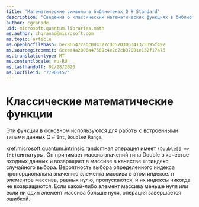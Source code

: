 ```yaml
---
title: 'Математические символы в библиотеках Q # Standard'
description: 'Сведения о классических математических функциях в библиотеках Q # Standard, которые используются со встроенными типами данных.'
author: cgranade
uid: microsoft.quantum.libraries.math
ms.author: chgranad@microsoft.com
ms.topic: article
ms.openlocfilehash: bec866472abc0d4327cdc570306341375395f492
ms.sourcegitcommit: 6ccea4a2006a47569c4e2c2cb37001e132f17476
ms.translationtype: MT
ms.contentlocale: ru-RU
ms.lasthandoff: 02/28/2020
ms.locfileid: "77906157"
---
```

# <a name="classical-mathematical-functions"></a>Классические математические функции #

Эти функции в основном используются для работы с встроенными типами данных Q # `Int`, `Double`и `Range`.

<xref:microsoft.quantum.intrinsic.random>ная операция имеет `(Double[] => Int)`сигнатуры.
Он принимает массив значений типа Double в качестве входных данных и возвращает в массиве в качестве `Int`индекс случайного выбора.
Вероятность выбора определенного индекса пропорциональна значению элемента массива в этом индексе. n элементов массива, равных нулю, пропускаются, и их индексы никогда не возвращаются.
Если какой-либо элемент массива меньше нуля или если ни один элемент массива больше нуля, операция завершается ошибкой.
